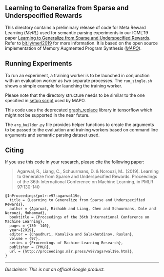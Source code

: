 ## Learning to Generalize from Sparse and Underspecified Rewards

This directory contains a preliminary release of code for
Meta Reward Learning (*MeRL*) used for semantic parsing experiments in our ICML'19 paper
[Learning to Generalize from Sparse and Underspecified Rewards](https://arxiv.org/abs/1902.07198).
Refer to [bit.ly/merl2019](https://thesparta.github.io/merl/) for more information.
It is based on the open source
implementation of Memory Augmented Program Synthesis ([*MAPO*](https://github.com/crazydonkey200/neural-symbolic-machines)).

## Running Experiments

To run an experiment, a training worker is to be launched in conjunction with an
evaluation worker as two separate processes. The `run_single.sh` shows a simple example
for launching the training worker.

Please note that the directory structure needs to be similar to the one specified
in [setup script](https://github.com/crazydonkey200/neural-symbolic-machines/blob/master/aws_setup.sh)
used by MAPO.

This code uses the deprecated [graph_replace](https://www.tensorflow.org/api_docs/python/tf/contrib/graph_editor/graph_replace)
library in tensorflow which might not be supported in the near future.

The `arg_builder.py` file provides helper functions to create the arguments to
be passed to the evaluation and training workers based on command line
arguments and semantic parsing dataset used.

Citing
------
If you use this code in your research, please cite the following paper:

> Agarwal, R., Liang, C., Schuurmans, D. & Norouzi, M.. (2019).
> Learning to Generalize from Sparse and Underspecified Rewards.
> Proceedings of the 36th International Conference on Machine Learning,
> in PMLR 97:130-140

    @InProceedings{pmlr-v97-agarwal19e,
      title = {Learning to Generalize from Sparse and Underspecified Rewards},
      author = {Agarwal, Rishabh and Liang, Chen and Schuurmans, Dale and Norouzi, Mohammad},
      booktitle = {Proceedings of the 36th International Conference on Machine Learning},
      pages = {130--140},
      year={2019},
      editor = {Chaudhuri, Kamalika and Salakhutdinov, Ruslan},
      volume = {97},
      series = {Proceedings of Machine Learning Research},
      publisher = {PMLR},
      url = {http://proceedings.mlr.press/v97/agarwal19e.html},
    }

---

*Disclaimer: This is not an official Google product.*
